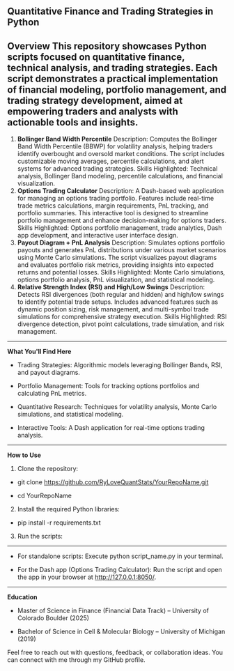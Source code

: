 **Quantitative Finance and Trading Strategies in Python**
---
**Overview**
This repository showcases Python scripts focused on quantitative finance, technical analysis, and trading strategies. Each script demonstrates a practical implementation of financial modeling, portfolio management, and trading strategy development, aimed at empowering traders and analysts with actionable tools and insights.
---
1. **Bollinger Band Width Percentile**
Description: Computes the Bollinger Band Width Percentile (BBWP) for volatility analysis, helping traders identify overbought and oversold market conditions. The script includes customizable moving averages, percentile calculations, and alert systems for advanced trading strategies.
Skills Highlighted: Technical analysis, Bollinger Band modeling, percentile calculations, and financial visualization.
2. **Options Trading Calculator**
Description: A Dash-based web application for managing an options trading portfolio. Features include real-time trade metrics calculations, margin requirements, PnL tracking, and portfolio summaries. This interactive tool is designed to streamline portfolio management and enhance decision-making for options traders.
Skills Highlighted: Options portfolio management, trade analytics, Dash app development, and interactive user interface design.
3. **Payout Diagram + PnL Analysis**
Description: Simulates options portfolio payouts and generates PnL distributions under various market scenarios using Monte Carlo simulations. The script visualizes payout diagrams and evaluates portfolio risk metrics, providing insights into expected returns and potential losses.
Skills Highlighted: Monte Carlo simulations, options portfolio analysis, PnL visualization, and statistical modeling.
4. **Relative Strength Index (RSI) and High/Low Swings**
Description: Detects RSI divergences (both regular and hidden) and high/low swings to identify potential trade setups. Includes advanced features such as dynamic position sizing, risk management, and multi-symbol trade simulations for comprehensive strategy execution.
Skills Highlighted: RSI divergence detection, pivot point calculations, trade simulation, and risk management.
---
**What You'll Find Here**

- Trading Strategies: Algorithmic models leveraging Bollinger Bands, RSI, and payout diagrams.

- Portfolio Management: Tools for tracking options portfolios and calculating PnL metrics.

- Quantitative Research: Techniques for volatility analysis, Monte Carlo simulations, and statistical modeling.

- Interactive Tools: A Dash application for real-time options trading analysis.

---
**How to Use**
1. Clone the repository:

- git clone https://github.com/RyLoveQuantStats/YourRepoName.git

- cd YourRepoName


2. Install the required Python libraries:

- pip install -r requirements.txt


3. Run the scripts:

---

- For standalone scripts: Execute python script_name.py in your terminal.

- For the Dash app (Options Trading Calculator): Run the script and open the app in your browser at http://127.0.0.1:8050/.

---
**Education**

- Master of Science in Finance (Financial Data Track) – University of Colorado Boulder (2025)

- Bachelor of Science in Cell & Molecular Biology – University of Michigan (2019)


Feel free to reach out with questions, feedback, or collaboration ideas. You can connect with me through my GitHub profile.